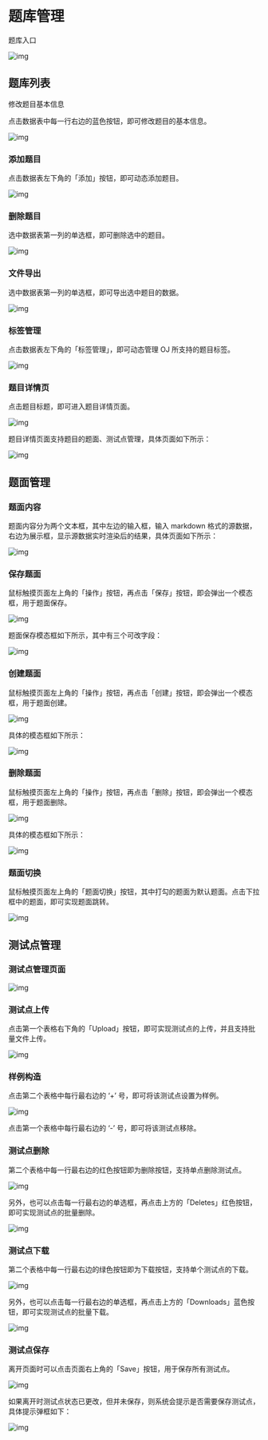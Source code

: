 # 题库管理

题库入口

![img](/SDUOJ/img/manager-manual/160467186175.jpg)

## 题库列表

修改题目基本信息

点击数据表中每一行右边的蓝色按钮，即可修改题目的基本信息。

![img](/SDUOJ/img/manager-manual/160467186223.jpg)

### 添加题目

点击数据表左下角的「添加」按钮，即可动态添加题目。

![img](/SDUOJ/img/manager-manual/160467186279.jpg)

### 删除题目

选中数据表第一列的单选框，即可删除选中的题目。

![img](/SDUOJ/img/manager-manual/160467186319.jpg)

### 文件导出

选中数据表第一列的单选框，即可导出选中题目的数据。

![img](/SDUOJ/img/manager-manual/160467186397.jpg)

### 标签管理

点击数据表左下角的「标签管理」，即可动态管理 OJ 所支持的题目标签。

![img](/SDUOJ/img/manager-manual/160467186494.jpg)

### 题目详情页

点击题目标题，即可进入题目详情页面。

![img](/SDUOJ/img/manager-manual/160467186536.jpg)

题目详情页面支持题目的题面、测试点管理，具体页面如下所示：

![img](/SDUOJ/img/manager-manual/160467186613.jpg)

## 题面管理

### 题面内容

题面内容分为两个文本框，其中左边的输入框，输入 markdown 格式的源数据，右边为展示框，显示源数据实时渲染后的结果，具体页面如下所示：

![img](/SDUOJ/img/manager-manual/160467186673.jpg)

### 保存题面

鼠标触摸页面左上角的「操作」按钮，再点击「保存」按钮，即会弹出一个模态框，用于题面保存。

![img](/SDUOJ/img/manager-manual/160467186722.jpg)

题面保存模态框如下所示，其中有三个可改字段：

![img](/SDUOJ/img/manager-manual/160467186789.jpg)

### 创建题面

鼠标触摸页面左上角的「操作」按钮，再点击「创建」按钮，即会弹出一个模态框，用于题面创建。

![img](/SDUOJ/img/manager-manual/160467186858.jpg)

具体的模态框如下所示：

![img](/SDUOJ/img/manager-manual/160467186900.jpg)

### 删除题面

鼠标触摸页面左上角的「操作」按钮，再点击「删除」按钮，即会弹出一个模态框，用于题面删除。

![img](/SDUOJ/img/manager-manual/160467186948.jpg)

具体的模态框如下所示：

![img](/SDUOJ/img/manager-manual/160467186983.jpg)

### 题面切换

鼠标触摸页面左上角的「题面切换」按钮，其中打勾的题面为默认题面。点击下拉框中的题面，即可实现题面跳转。

![img](/SDUOJ/img/manager-manual/160467187073.jpg)

## 测试点管理

### 测试点管理页面

![img](/SDUOJ/img/manager-manual/160467187130.jpg)

### 测试点上传

点击第一个表格右下角的「Upload」按钮，即可实现测试点的上传，并且支持批量文件上传。

![img](/SDUOJ/img/manager-manual/160467187180.jpg)

### 样例构造

点击第二个表格中每行最右边的 ‘+’ 号，即可将该测试点设置为样例。

![img](/SDUOJ/img/manager-manual/160467187266.jpg)

点击第一个表格中每行最右边的 ‘-’ 号，即可将该测试点移除。

### 测试点删除

第二个表格中每一行最右边的红色按钮即为删除按钮，支持单点删除测试点。

![img](/SDUOJ/img/manager-manual/160467187312.jpg)

另外，也可以点击每一行最右边的单选框，再点击上方的「Deletes」红色按钮，即可实现测试点的批量删除。

![img](/SDUOJ/img/manager-manual/160467187360.jpg)

### 测试点下载

第二个表格中每一行最右边的绿色按钮即为下载按钮，支持单个测试点的下载。

![img](/SDUOJ/img/manager-manual/160467187406.jpg)

另外，也可以点击每一行最右边的单选框，再点击上方的「Downloads」蓝色按钮，即可实现测试点的批量下载。

![img](/SDUOJ/img/manager-manual/160467187473.jpg)

### 测试点保存

离开页面时可以点击页面右上角的「Save」按钮，用于保存所有测试点。

![img](/SDUOJ/img/manager-manual/160467187521.jpg)

如果离开时测试点状态已更改，但并未保存，则系统会提示是否需要保存测试点，具体提示弹框如下：

![img](/SDUOJ/img/manager-manual/160467187636.jpg)
